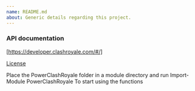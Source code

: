 ```yaml
---
name: README.md
about: Generic details regarding this project.
---
```


### API documentation
[https://developer.clashroyale.com/#/]

[License](/LICENSE)

Place the PowerClashRoyale folder in a module directory and run
Import-Module PowerClashRoyale
To start using the functions